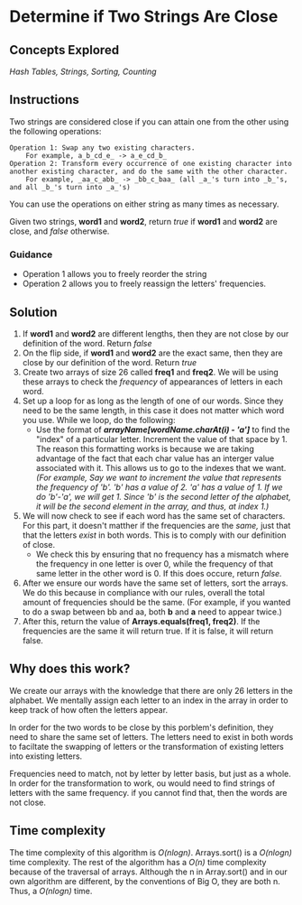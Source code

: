 # Determine if Two Strings Are Close
## Concepts Explored
_Hash Tables, Strings, Sorting, Counting_

## Instructions
Two strings are considered close if you can attain one from the other using the following operations:

    Operation 1: Swap any two existing characters.
        For example, a_b_cd_e_ -> a_e_cd_b_
    Operation 2: Transform every occurrence of one existing character into another existing character, and do the same with the other character.
        For example, _aa_c_abb_ -> _bb_c_baa_ (all _a_'s turn into _b_'s, and all _b_'s turn into _a_'s)

You can use the operations on either string as many times as necessary.

Given two strings, **word1** and **word2**, return _true_ if **word1** and **word2** are close, and _false_ otherwise.

### Guidance
- Operation 1 allows you to freely reorder the string
- Operation 2 allows you to freely reassign the letters' frequencies.

## Solution
1. If **word1** and **word2** are different lengths, then they are not close by our definition of the word. Return _false_
2. On the flip side, if **word1** and **word2** are the exact same, then they are close by our definition of the word. Return _true_
3. Create two arrays of size 26 called **freq1** and **freq2**. We will be using these arrays to check the _frequency_ of appearances of letters in each word.
4. Set up a loop for as long as the length of one of our words. Since they need to be the same length, in this case it does not matter which word you use. While we loop, do the following:
   * Use the format of _**arrayName[wordName.charAt(i) - 'a']**_ to find the "index" of a particular letter. Increment the value of that space by 1. The reason this formatting works is because we are taking advantage of the fact that each char value has an interger value associated with it. This allows us to go to the indexes that we want. _(For example, Say we want to increment the value that represents the frequency of 'b'. 'b' has a value of 2. 'a' has a value of 1. If we do 'b'-'a', we will get 1. Since 'b' is the second letter of the alphabet, it will be the second element in the array, and thus, at index 1.)_
5. We will now check to see if each word has the same set of characters. For this part, it doesn't matther if the frequencies are the _same,_ just that that the letters _exist_ in both words. This is to comply with our definition of close.
   * We check this by ensuring that no frequency has a mismatch where the frequency in one letter is over 0, while the frequency of that same letter in the other word is 0. If this does occure, return _false._
6. After we ensure our words have the same set of letters, sort the arrays. We do this because in compliance with our rules, overall the total amount of frequencies should be the same. (For example, if you wanted to do a swap between bb and aa, both **b** and **a** need to appear twice.)
7. After this, return the value of **Arrays.equals(freq1, freq2)**. If the frequencies are the same it will return true. If it is false, it will return false.

## Why does this work?
We create our arrays with the knowledge that there are only 26 letters in the alphabet. We mentally assign each letter to an index in the array in order to keep track of how often the letters appear.

In order for the two words to be close by this porblem's definition, they need to share the same set of letters. The letters need to exist in both words to faciltate the swapping of letters or the transformation of existing letters into existing letters.

Frequencies need to match, not by letter by letter basis, but just as a whole. In order for the transformation to work, ou would need to find strings of letters with the same frequency. if you cannot find that, then the words are not close.

## Time complexity
The time complexity of this algorithm is _O(nlogn)_. Arrays.sort() is a _O(nlogn)_ time complexity. The rest of the algorithm has a _O(n)_ time complexity because of the traversal of arrays. Although the n in Array.sort() and in our own algorithm are different, by the conventions of Big O, they are both n. Thus, a _O(nlogn)_ time.
